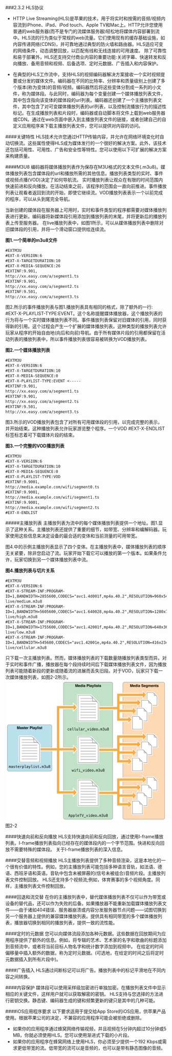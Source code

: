 ###2.3.2 HLS协议
- HTTP Live Streaming(HLS)是苹果的技术，用于将实时和按需的音频/视频内容流到iPhone、iPad、iPod touch、Apple TV和Mac上。HTTP允许您使用普通的web服务器(而不是专门的流媒体服务器)轻松地将媒体内容部署到流中。HLS流的行为类似于常规的web流量。它们使用现有的缓存基础设施，如内容传递网络(CDNS)，并可靠地通过典型的防火墙和路由器。HLS适应可变的网络条件，动态调整回放，以匹配有线和无线连接的可用速度。
除了可靠性和易于部署外，HLS还支持交付商业内容的重要功能:关闭字幕、快速转发和反向播放、备用音频和视频、后备选项、定时元数据、广告插入和内容保护。 
    
- 在典型的HLS工作流中，支持HLS的视频编码器解决方案接收一个实时视频提要或分发的媒体文件。编码器在不同的比特率、分辨率和质量级别上创建了多个版本(称为变体)的音频/视频。编码器然后将这些变体分割成一系列的小文件，称为媒体段。与此同时，编码器为每个变量创建一个媒体播放列表文件，其中包含指向该变体的媒体段的url列表。编码器还创建了一个主播放列表文件，其中包含了对可变媒体播放列表的url列表，以及控制流播放行为的描述性标记。在生成播放列表和片段时，编码器或自动脚本将文件上载到web服务器或CDN。通过在web页面中嵌入到主播放列表文件的链接，或者创建自己的自定义应用程序来下载主播放列表文件，您可以提供对内容的访问。

####关键特性
HLS技术允许您通过HTTP传输内容，并允许在网络环境变化时自动切换流。这些属性使得HLS成为媒体发行的一个很好的解决方案。此外，该技术还包括可用性、可用性、广告和安全性等特性。您可以使用以下可扩展的解决方案来构建质量。

####M3U8
编码器将媒体播放列表作为保存在M3U格式的文本文件(.m3u8)。媒体播放列表包含媒体段的url和播放所需的其他信息。播放列表类型的实时、事件或视频点播(VOD)决定了如何导航流。
实时播放列表让观众在有限的时间范围内快速前进和反向播放。在活动结束之前，该程序的范围会一直向前推进。事件播放列表让观看者返回到流的开始，即使它继续流。VOD播放列表表示一个以前完成的程序，可以从头到尾完全导航。

当新创建的媒体段在服务器上可用时，实时和事件类型的程序都需要对媒体播放列表进行更新。编码器将新媒体段引用添加到播放列表的末尾，并将更新后的播放列表上传至服务器。
在live播放列表中，如图1所示，可以从媒体播放列表中删除对旧媒体段的引用，并将一个滑动窗口提供给连续流。

**图1.一个简单的m3u8文件**
```
#EXTM3U
#EXT-X-VERSION:6
#EXT-X-TARGETDURATION:10
#EXT-X-MEDIA-SEQUENCE:26
#EXTINF:9.901,
http://xx.easy.com/a/segment1.ts
#EXTINF:9.901,
http://xx.easy.com/a/segment2.ts
#EXTINF:9.501,
http://xx.easy.com/a/segment3.ts
```

图2.所示的事件播放列表与图1.播放列表具有相同的格式，除了额外的一行: #EXT-X-PLAYLIST-TYPE:EVENT。这个名称提醒媒体播放器，这个播放列表的行为将与一个实时媒体播放列表不同。事件播放列表保留对旧媒体的引用，同时获得新的引用。这个过程会产生一个扩展的媒体播放列表。这种类型的播放列表允许玩家从程序的开始自由地(向后和向前)导航。由于所有媒体片段的引用都保留在活动列表的播放列表中，所以事件播放列表很容易被转换为VOD播放列表。

**图2.一个媒体播放列表**
```
#EXTM3U
#EXT-X-VERSION:6
#EXT-X-TARGETDURATION:10
#EXT-X-MEDIA-SEQUENCE:0
#EXT-X-PLAYLIST-TYPE:EVENT <-----
#EXTINF:9.901,
http://xx.easy.com/a/segment1.ts
#EXTINF:9.901,
http://xx.easy.com/a/segment2.ts
#EXTINF:9.501,
http://xx.easy.com/a/segment3.ts

```

图3.所示的VOD播放列表包含了对所有可用媒体段的引用，以完成完整的表示，并开始结束。这种播放列表允许玩家游览整个程序。一个VOD #EXT-X-ENDLIST标签标志着可下载媒体片段的结束。

**图3.一个完整的VOD播放列表**

```
#EXTM3U
#EXT-X-VERSION:6
#EXT-X-TARGETDURATION:10
#EXT-X-MEDIA-SEQUENCE:0
#EXT-X-PLAYLIST-TYPE:VOD
#EXTINF:9.9001,
http://media.example.com/wifi/segment0.ts
#EXTINF:9.9001,
http://media.example.com/wifi/segment1.ts
#EXTINF:9.9001,
http://media.example.com/wifi/segment2.ts
#EXT-X-ENDLIST

```

#####主播放列表
主播放列表为流中的每个媒体播放列表提供一个地址。图1.显示了这种关系。主播放列表还提供了重要的细节，如带宽、分辨率和编解码器。玩家使用这些信息来决定设备的最合适的变体和当前测量的可用带宽。

图4.中的示例主播放列表显示了四个变体。在主播放列表中，媒体播放列表的顺序无关紧要，除非您启动了流。玩家开始下载它可以播放的第一个版本。如果条件允许，玩家切换到另一个媒体播放列表中流。

**图4.播放列表与切片关系** 
```
#EXTM3U
#EXT-X-VERSION:6
#EXT-X-STREAM-INF:PROGRAM-ID=1,BANDWIDTH=2855600,CODECS="avc1.4d001f,mp4a.40.2",RESOLUTION=960x540
live/medium.m3u8
#EXT-X-STREAM-INF:PROGRAM-ID=1,BANDWIDTH=5605600,CODECS="avc1.640028,mp4a.40.2",RESOLUTION=1280x720
live/high.m3u8
#EXT-X-STREAM-INF:PROGRAM-ID=1,BANDWIDTH=1755600,CODECS="avc1.42001f,mp4a.40.2",RESOLUTION=640x360
live/low.m3u8
#EXT-X-STREAM-INF:PROGRAM-ID=1,BANDWIDTH=545600,CODECS="avc1.42001e,mp4a.40.2",RESOLUTION=416x234
live/cellular.m3u8
```
只下载一次主播放列表。然而，媒体播放列表的下载数量随播放列表类型而异。对于实时和事件广播，播放器在每个段持续时间后下载媒体播放列表文件，因为播放列表可能随着新段的更新或随着流的进展而丢失旧段。对于VOD，玩家只下载一次媒体播放列表，如图2-2所示。
![](/assets/stream_playlists_2x.png)
图2-2



####快速向前和反向播放
HLS支持快速向前和反向回放，通过使用I-frame播放列表。I-frame播放列表指向已经存在的媒体段内的一个字节范围。快进和反向回放不需要特殊的媒体段。
关于I-frame播放列表的深入信息。

####交替音频和视频播放
HLS主播放列表提供了多种音频渲染，这是本地化的一个很有价值的特性。例如，您的主播放列表可能包括多种语言音轨，如法语、德语、西班牙语和英语。音轨中包含未被屏蔽的(信号未被组合)音频片段。主播放列表文件控制回放。
HLS还支持多个视频流;例如，体育赛事的多个视频角度。同样，主播放列表文件控制回放。 

####回退和流交替
在你的主播放列表中，替代媒体播放列表不仅可以作为带宽或设备的替代品，还可以作为失败的后备。如果播放器不能重新加载媒体播放列表文件——由于诸如404错误、服务器崩溃或内容分发服务器节点问题——试图切换到另一个服务器上提供的兼容媒体播放列表。提供具有相同带宽的多个媒体播放列表，播放器切换到相同的播放列表，提供一致的流性能。

####定时的元数据
您可以向媒体流段添加各种元数据。这些数据在回放期间为应用程序提供了额外的信息。例如，将专辑的艺术、艺术家的名字和歌曲的标题添加到音频流中，或者将当前目标人物名字和统计数字添加到视频中。
在给定的时间偏移量中插入额外的数据，称为定时元数据。(可选地，在给定的时间之后将定时元数据插入到所有片段中)。 

####广告插入
HLS通过间断标记可以将广告。播放列表中的标记平滑地在不同内容之间转换。

####内容保护
媒体段可以使用采样级加密进行单独加密。在播放列表文件中显示相应的关键文件，这样用户就可以获取解密的密钥。
HLS支持与您选择的方法进行密钥交换。静态键、编码器生成的键和频繁更新的键只是其中的几种可能。

####iOS应用程序要求
以下要求适用于提交给App Store的iOS应用，供苹果产品使用。根据苹果公司的决定，不兼容的应用程序可能会被拒绝或删除。
- 如果你的应用程序通过蜂窝网络传输视频，并且视频在5分钟内超过10分钟或5 MB，你就必须使用HLS。您可以使用渐进式下载的小片段。
- 如果你的应用程序在蜂窝网络上使用HLS，你必须至少提供一个192 Kbps或需求更低带宽的流。低带宽的流可以是音频的，也可以是带有静态图像的音频。

